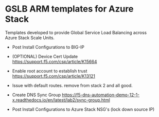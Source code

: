# GSLB ARM templates for Azure Stack

Templates developed to provide Global Service Load Balancing across Azure Stack Scale Units.

- Post Install Configurations to BIG-IP
 - (OPTIONAL) Device Cert Update https://support.f5.com/csp/article/K15664
 - Enable root account to establish trust https://support.f5.com/csp/article/K13121
  - Issue with default routes.  remove from stack 2 and all good.
 - Create DNS Sync Group https://f5-dns-automation-demo-12-1-x.readthedocs.io/en/latest/lab2/sync-group.html
 
- Post Install Configurations to Azure Stack NSG's (lock down source IP)